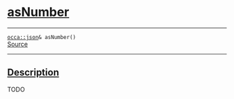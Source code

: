 
<h1 id="as-number">
 <a href="#/api/json/asNumber" class="anchor">
   <span>asNumber</span>
  </a>
</h1>

<div class="signature">
  <hr>

  
  <div class="definition-container">
    <div class="definition">
      <code><a href="#/api/json/">occa::json</a>& asNumber()</code>
      <div class="flex-spacing"></div>
      <a href="https://github.com/libocca/occa/blob/1fea69a2/include/occa/types/json.hpp#L547" target="_blank">Source</a>
    </div>
    
  </div>


  <hr>
</div>


<h2 id="description">
 <a href="#/api/json/asNumber?id=description" class="anchor">
   <span>Description</span>
  </a>
</h2>

TODO

